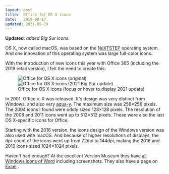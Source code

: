```yaml
---
layout: post
title:  Office for OS X icons
date:   2019-08-17
updated: 2021-05-19
---
```


**Updated**: _added Big Sur icons._

OS X, now called macOS, was based on the [NeXTSTEP][NeXTStep] operating system. And one innovation of this operating system was large full-color icons.

With the introduction of new icons this year with Office 365 (including the 2019 retail version), I felt the need to create this:

<html>
	<figure tabindex="0">
		<img src="{{ site.baseurl }}{% link images/office-for-os-x-icons.png %}" alt="Office for OS X icons (original)" class="non_hoover">
		<img src="{{ site.baseurl }}{% link images/office-for-os-x-icons-2021.png %}" alt="Office for OS X icons (2021 Big Sur update)" class="hoover">
		<figcaption>
			Office for OS X icons <span class="non_print comment">(focus or hover to display 2021 update)</span>
		</figcaption>
	</figure>
</html>

In 2001, Office v. X was released. It's design was very distinct from Windows, and also very [aqua-y][aqua]. The maximum size was 256×256 pixels. The 2004 icons I found were oddly sized 128×128 pixels. The resolution of the 2008 and 2011 icons went up to 512×512 pixels. These were also the last OS X-specific icons for Office.

Starting with the 2016 version, the icons design of the Windows version was also used with macOS. And because of higher resolutions of displays, the dpi-count of the icons went up from 72dpi to 144dpi, making the 2016 and 2019 icons sized 1024×1024 pixels.

Haven't had enough? At the excellent Version Museum they have [all Windows icons of Word][Word] including screenshots. They also have a page on [Excel][] .

  [aqua]: https://en.wikipedia.org/wiki/Aqua_(user_interface)
  [NextStep]: https://en.wikipedia.org/wiki/NeXTSTEP
  [Word]: https://www.versionmuseum.com/history-of/microsoft-word
  [Excel]: https://www.versionmuseum.com/history-of/microsoft-excel

